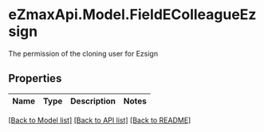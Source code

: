 # eZmaxApi.Model.FieldEColleagueEzsign
The permission of the cloning user for Ezsign

## Properties

Name | Type | Description | Notes
------------ | ------------- | ------------- | -------------

[[Back to Model list]](../README.md#documentation-for-models) [[Back to API list]](../README.md#documentation-for-api-endpoints) [[Back to README]](../README.md)

